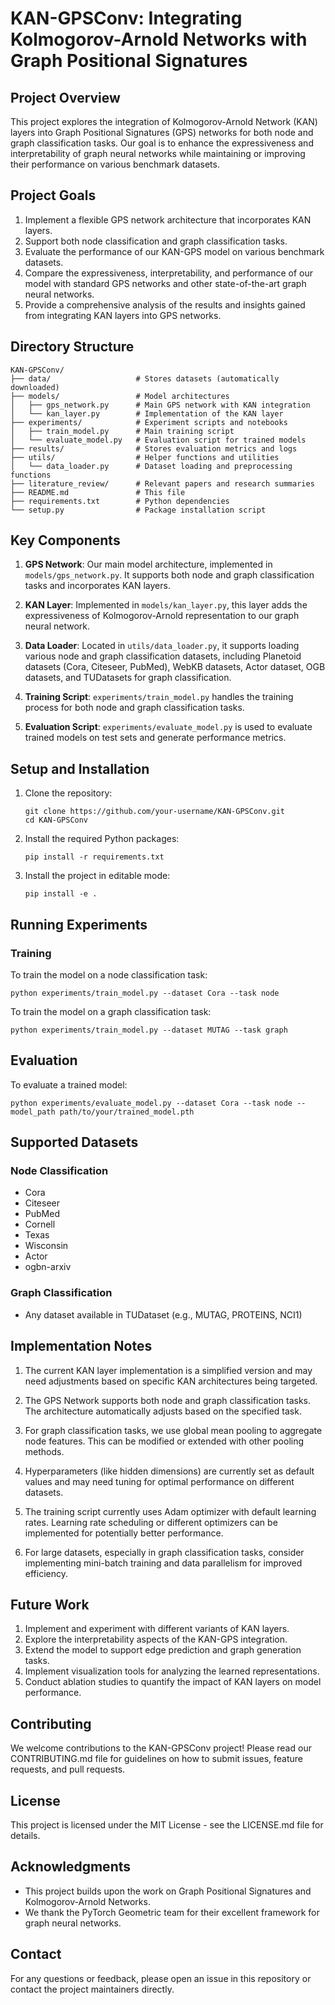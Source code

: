# KAN-GPSConv: Integrating Kolmogorov-Arnold Networks with Graph Positional Signatures

## Project Overview

This project explores the integration of Kolmogorov-Arnold Network (KAN) layers into Graph Positional Signatures (GPS) networks for both node and graph classification tasks. Our goal is to enhance the expressiveness and interpretability of graph neural networks while maintaining or improving their performance on various benchmark datasets.

## Project Goals

1. Implement a flexible GPS network architecture that incorporates KAN layers.
2. Support both node classification and graph classification tasks.
3. Evaluate the performance of our KAN-GPS model on various benchmark datasets.
4. Compare the expressiveness, interpretability, and performance of our model with standard GPS networks and other state-of-the-art graph neural networks.
5. Provide a comprehensive analysis of the results and insights gained from integrating KAN layers into GPS networks.

## Directory Structure
```
KAN-GPSConv/
├── data/                   # Stores datasets (automatically downloaded)
├── models/                 # Model architectures
│   ├── gps_network.py      # Main GPS network with KAN integration
│   └── kan_layer.py        # Implementation of the KAN layer
├── experiments/            # Experiment scripts and notebooks
│   ├── train_model.py      # Main training script
│   └── evaluate_model.py   # Evaluation script for trained models
├── results/                # Stores evaluation metrics and logs
├── utils/                  # Helper functions and utilities
│   └── data_loader.py      # Dataset loading and preprocessing functions
├── literature_review/      # Relevant papers and research summaries
├── README.md               # This file
├── requirements.txt        # Python dependencies
└── setup.py                # Package installation script
```
## Key Components

1. **GPS Network**: Our main model architecture, implemented in `models/gps_network.py`. It supports both node and graph classification tasks and incorporates KAN layers.

2. **KAN Layer**: Implemented in `models/kan_layer.py`, this layer adds the expressiveness of Kolmogorov-Arnold representation to our graph neural network.

3. **Data Loader**: Located in `utils/data_loader.py`, it supports loading various node and graph classification datasets, including Planetoid datasets (Cora, Citeseer, PubMed), WebKB datasets, Actor dataset, OGB datasets, and TUDatasets for graph classification.

4. **Training Script**: `experiments/train_model.py` handles the training process for both node and graph classification tasks.

5. **Evaluation Script**: `experiments/evaluate_model.py` is used to evaluate trained models on test sets and generate performance metrics.

## Setup and Installation

1. Clone the repository:
   ```
   git clone https://github.com/your-username/KAN-GPSConv.git
   cd KAN-GPSConv
   ```

2. Install the required Python packages:
   ```
   pip install -r requirements.txt
   ```

3. Install the project in editable mode:
   ```
   pip install -e .
   ```

## Running Experiments

### Training

To train the model on a node classification task:

```
python experiments/train_model.py --dataset Cora --task node
```

To train the model on a graph classification task:

```
python experiments/train_model.py --dataset MUTAG --task graph
```

## Evaluation

To evaluate a trained model:
```
python experiments/evaluate_model.py --dataset Cora --task node --model_path path/to/your/trained_model.pth
```

## Supported Datasets

### Node Classification
- Cora
- Citeseer
- PubMed
- Cornell
- Texas
- Wisconsin
- Actor
- ogbn-arxiv

### Graph Classification
- Any dataset available in TUDataset (e.g., MUTAG, PROTEINS, NCI1)

## Implementation Notes

1. The current KAN layer implementation is a simplified version and may need adjustments based on specific KAN architectures being targeted.

2. The GPS Network supports both node and graph classification tasks. The architecture automatically adjusts based on the specified task.

3. For graph classification tasks, we use global mean pooling to aggregate node features. This can be modified or extended with other pooling methods.

4. Hyperparameters (like hidden dimensions) are currently set as default values and may need tuning for optimal performance on different datasets.

5. The training script currently uses Adam optimizer with default learning rates. Learning rate scheduling or different optimizers can be implemented for potentially better performance.

6. For large datasets, especially in graph classification tasks, consider implementing mini-batch training and data parallelism for improved efficiency.

## Future Work

1. Implement and experiment with different variants of KAN layers.
2. Explore the interpretability aspects of the KAN-GPS integration.
3. Extend the model to support edge prediction and graph generation tasks.
4. Implement visualization tools for analyzing the learned representations.
5. Conduct ablation studies to quantify the impact of KAN layers on model performance.

## Contributing

We welcome contributions to the KAN-GPSConv project! Please read our CONTRIBUTING.md file for guidelines on how to submit issues, feature requests, and pull requests.

## License

This project is licensed under the MIT License - see the LICENSE.md file for details.

## Acknowledgments

- This project builds upon the work on Graph Positional Signatures and Kolmogorov-Arnold Networks.
- We thank the PyTorch Geometric team for their excellent framework for graph neural networks.

## Contact

For any questions or feedback, please open an issue in this repository or contact the project maintainers directly.
